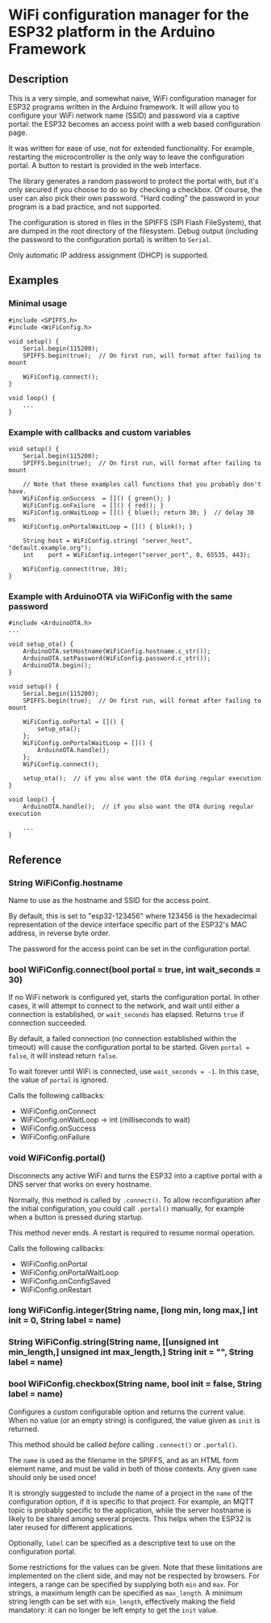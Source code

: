 # WiFi configuration manager for the ESP32 platform in the Arduino Framework

## Description

This is a very simple, and somewhat naive, WiFi configuration manager for
ESP32 programs written in the Arduino framework. It will allow you to
configure your WiFi network name (SSID) and password via a captive portal:
the ESP32 becomes an access point with a web based configuration page.

It was written for ease of use, not for extended functionality. For example,
restarting the microcontroller is the only way to leave the configuration
portal. A button to restart is provided in the web interface.

The library generates a random password to protect the portal with, but
it's only secured if you choose to do so by checking a checkbox. Of course,
the user can also pick their own password. "Hard coding" the password in
your program is a bad practice, and not supported.

The configuration is stored in files in the SPIFFS (SPI Flash FileSystem),
that are dumped in the root directory of the filesystem. Debug output
(including the password to the configuration portal) is written to `Serial`.

Only automatic IP address assignment (DHCP) is supported.

## Examples

### Minimal usage

```
#include <SPIFFS.h>
#include <WiFiConfig.h>

void setup() {
    Serial.begin(115200);
    SPIFFS.begin(true);  // On first run, will format after failing to mount

    WiFiConfig.connect();
}

void loop() {
    ...
}
```

### Example with callbacks and custom variables

```
void setup() {
    Serial.begin(115200);
    SPIFFS.begin(true);  // On first run, will format after failing to mount

    // Note that these examples call functions that you probably don't have.
    WiFiConfig.onSuccess  = []() { green(); }
    WiFiConfig.onFailure  = []() { red(); }
    WiFiConfig.onWaitLoop = []() { blue(); return 30; }  // delay 30 ms
    WiFiConfig.onPortalWaitLoop = []() { blink(); }

    String host = WiFiConfig.string( "server_host", "default.example.org");
    int    port = WiFiConfig.integer("server_port", 0, 65535, 443);

    WiFiConfig.connect(true, 30);
}
```

### Example with ArduinoOTA via WiFiConfig with the same password

```
#include <ArduinoOTA.h>
...

void setup_ota() {
    ArduinoOTA.setHostname(WiFiConfig.hostname.c_str());
    ArduinoOTA.setPassword(WiFiConfig.password.c_str());
    ArduinoOTA.begin();
}

void setup() {
    Serial.begin(115200);
    SPIFFS.begin(true);  // On first run, will format after failing to mount

    WiFiConfig.onPortal = []() {
        setup_ota();
    };
    WiFiConfig.onPortalWaitLoop = []() {
        ArduinoOTA.handle();
    };
    WiFiConfig.connect();

    setup_ota();  // if you also want the OTA during regular execution
}

void loop() {
    ArduinoOTA.handle();  // if you also want the OTA during regular execution

    ...
}
```

## Reference

### String WiFiConfig.hostname

Name to use as the hostname and SSID for the access point.

By default, this is set to "esp32-123456" where 123456 is the hexadecimal
representation of the device interface specific part of the ESP32's MAC
address, in reverse byte order.

The password for the access point can be set in the configuration portal.

### bool WiFiConfig.connect(bool portal = true, int wait_seconds = 30)

If no WiFi network is configured yet, starts the configuration portal.
In other cases, it will attempt to connect to the network, and wait until
either a connection is established, or `wait_seconds` has elapsed.
Returns `true` if connection succeeded.

By default, a failed connection (no connection established within the timeout)
will cause the configuration portal to be started. Given `portal = false`, it
will instead return `false`.

To wait forever until WiFi is connected, use `wait_seconds = -1`. In this case,
the value of `portal` is ignored.

Calls the following callbacks:

* WiFiConfig.onConnect
* WiFiConfig.onWaitLoop -> int (milliseconds to wait)
* WiFiConfig.onSuccess
* WiFiConfig.onFailure

### void WiFiConfig.portal()

Disconnects any active WiFi and turns the ESP32 into a captive portal with a
DNS server that works on every hostname.

Normally, this method is called by `.connect()`. To allow reconfiguration
after the initial configuration, you could call `.portal()` manually, for
example when a button is pressed during startup.

This method never ends. A restart is required to resume normal operation.

Calls the following callbacks:

* WiFiConfig.onPortal
* WiFiConfig.onPortalWaitLoop
* WiFiConfig.onConfigSaved
* WiFiConfig.onRestart

### long WiFiConfig.integer(String name, [long min, long max,] int init = 0, String label = name)
### String WiFiConfig.string(String name, [[unsigned int min_length,] unsigned int max_length,] String init = "", String label = name)
### bool WiFiConfig.checkbox(String name, bool init = false, String label = name)

Configures a custom configurable option and returns the current value. When no
value (or an empty string) is configured, the value given as `init` is returned.

This method should be called *before* calling `.connect()` or `.portal()`.

The `name` is used as the filename in the SPIFFS, and as an HTML form element
name, and must be valid in both of those contexts. Any given `name` should only
be used once!

It is strongly suggested to include the name of a project in the `name` of the
configuration option, if it is specific to that project. For example, an MQTT
topic is probably specific to the application, while the server hostname
is likely to be shared among several projects. This helps when the ESP32 is
later reused for different applications.

Optionally, `label` can be specified as a descriptive text to use on the
configuration portal.

Some restrictions for the values can be given. Note that these limitations are
implemented on the client side, and may not be respected by browsers. For
integers, a range can be specified by supplying both `min` and `max`. For
strings, a maximum length can be specified as `max_length`. A minimum string
length can be set with `min_length`, effectively making the field mandatory:
it can no longer be left empty to get the `init` value.
